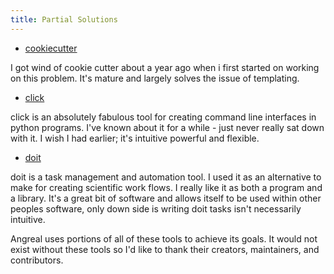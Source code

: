 ```yaml
---
title: Partial Solutions
---
```


-   [cookiecutter](https://cookiecutter.readthedocs.io/en/latest/)

I got wind of cookie cutter about a year ago when i first started on
working on this problem. It\'s mature and largely solves the issue of
templating.

-   [click](http://click.pocoo.org/)

click is an absolutely fabulous tool for creating command line
interfaces in python programs. I\'ve known about it for a while - just
never really sat down with it. I wish I had earlier; it\'s intuitive
powerful and flexible.

-   [doit](http://pydoit.org/)

doit is a task management and automation tool. I used it as an
alternative to make for creating scientific work flows. I really like it
as both a program and a library. It\'s a great bit of software and
allows itself to be used within other peoples software, only down side
is writing doit tasks isn\'t necessarily intuitive.

Angreal uses portions of all of these tools to achieve its goals. It
would not exist without these tools so I\'d like to thank their
creators, maintainers, and contributors.

